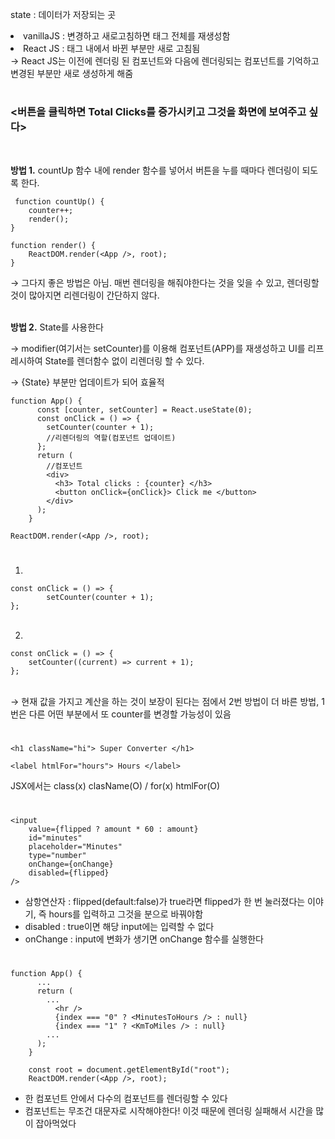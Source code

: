state : 데이터가 저장되는 곳

<li>vanillaJS : 변경하고 새로고침하면 태그 전체를 재생성함
<li>React JS : 태그 내에서 바뀐 부분만 새로 고침됨  </br> 
&#8594; React JS는 이전에 렌더링 된 컴포넌트와 다음에 렌더링되는 컴포넌트를 기억하고 변경된 부분만 새로 생성하게 해줌

#

### **<버튼을 클릭하면 Total Clicks를 증가시키고 그것을 화면에 보여주고 싶다>**

<br/>

**방법 1.** countUp 함수 내에 render 함수를 넣어서 버튼을 누를 때마다 렌더링이 되도록 한다.

```
 function countUp() {
    counter++;
    render();
}

function render() {
    ReactDOM.render(<App />, root);
}
```

&#8594; 그다지 좋은 방법은 아님. 매번 렌더링을 해줘야한다는 것을 잊을 수 있고, 렌더링할 것이 많아지면 리렌더링이 간단하지 않다.
<br/>
<br/>

**방법 2.** State를 사용한다

&#8594; modifier(여기서는 setCounter)를 이용해 컴포넌트(APP)를 재생성하고 UI를 리프레시하여 State를 렌더함수 없이 리렌더링 할 수 있다.

&#8594; {State} 부분만 업데이트가 되어 효율적

```
function App() {
      const [counter, setCounter] = React.useState(0);
      const onClick = () => {
        setCounter(counter + 1);
        //리렌더링의 역할(컴포넌트 업데이트)
      };
      return (
        //컴포넌트
        <div>
          <h3> Total clicks : {counter} </h3>
          <button onClick={onClick}> Click me </button>
        </div>
      );
    }

ReactDOM.render(<App />, root);
```

#

1.

```
const onClick = () => {
        setCounter(counter + 1);
};
```

<br/>

2.

```
const onClick = () => {
    setCounter((current) => current + 1);
};

```

<br/>
&#8594; 현재 값을 가지고 계산을 하는 것이 보장이 된다는 점에서 2번 방법이 더 바른 방법, 1번은 다른 어떤 부분에서 또 counter를 변경할 가능성이 있음

#

```
<h1 className="hi"> Super Converter </h1>
```

```
<label htmlFor="hours"> Hours </label>
```

JSX에서는 class(x) clasName(O) / for(x) htmlFor(O)

#

```
<input
    value={flipped ? amount * 60 : amount}
    id="minutes"
    placeholder="Minutes"
    type="number"
    onChange={onChange}
    disabled={flipped}
/>
```

- 삼항연산자 : flipped(default:false)가 true라면 flipped가 한 번 눌러졌다는 이야기, 즉 hours를 입력하고 그것을 분으로 바꿔야함
- disabled : true이면 해당 input에는 입력할 수 없다
- onChange : input에 변화가 생기면 onChange 함수를 실행한다

#

```
function App() {
      ...
      return (
        ...
          <hr />
          {index === "0" ? <MinutesToHours /> : null}
          {index === "1" ? <KmToMiles /> : null}
        ...
      );
    }

    const root = document.getElementById("root");
    ReactDOM.render(<App />, root);
```

- 한 컴포넌트 안에서 다수의 컴포넌트를 렌더링할 수 있다
- 컴포넌트는 무조건 대문자로 시작해야한다! 이것 때문에 렌더링 실패해서 시간을 많이 잡아먹었다
